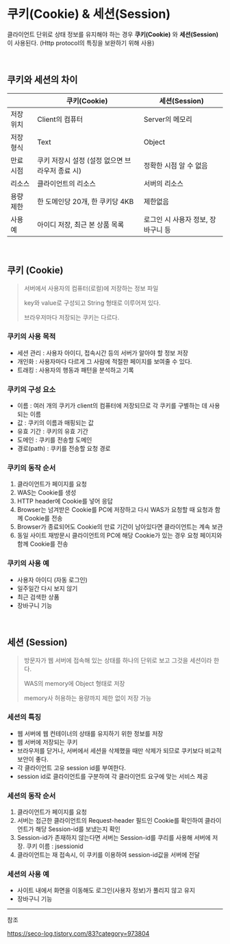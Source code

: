 # 쿠키(Cookie) & 세션(Session)

클라이언트 단위로 상태 정보를 유지해야 하는 경우 **쿠키(Cookie)** 와 **세션(Session)** 이 사용된다.
(Http protocol의 특징을 보완하기 위해 사용)

<br />

## 쿠키와 세션의 차이

| | 쿠키(Cookie) | 세션(Session) |
|-----|-----|-----|
| 저장 위치 | Client의 컴퓨터 | Server의 메모리 |
| 저장 형식 | Text | Object |
| 만료 시점 | 쿠키 저장시 설정 (설정 없으면 브라우저 종료 시) | 정확한 시점 알 수 없음 |
| 리소스 | 클라이언트의 리소스 | 서버의 리소스 |
| 용량 제한 | 한 도메인당 20개, 한 쿠키당 4KB | 제한없음 |
| 사용 예 | 아이디 저장, 최근 본 상품 목록 | 로그인 시 사용자 정보, 장바구니 등 |


<br />

## 쿠키 (Cookie)

> 서버에서 사용자의 컴퓨터(로컬)에 저장하는 정보 파일
>
> key와 value로 구성되고 String 형태로 이루어져 있다.
>
> 브라우저마다 저장되는 쿠키는 다르다.

### 쿠키의 사용 목적

- 세션 관리 : 사용자 아이디, 접속시간 등의 서버가 알아야 할 정보 저장
- 개인화 : 사용자마다 다르게 그 사람에 적절한 페이지를 보여줄 수 있다.
- 트래킹 : 사용자의 행동과 패턴을 분석하고 기록

### 쿠키의 구성 요소

- 이름 : 여러 개의 쿠키가 client의 컴퓨터에 저장되므로 각 쿠키를 구별하는 데 사용되는 이름
- 값 : 쿠키의 이름과 매핑되는 값
- 유효 기간 : 쿠키의 유효 기간
- 도메인 : 쿠키를 전송할 도메인
- 경로(path) : 쿠키를 전송할 요청 경로

### 쿠키의 동작 순서

1. 클라이언트가 페이지를 요청
2. WAS는 Cookie를 생성
3. HTTP header에 Cookie를 넣어 응답
4. Browser는 넘겨받은 Cookie를 PC에 저장하고 다시 WAS가 요청할 때 요청과 함께 Cookie를 전송
5. Browser가 종료되어도 Cookie의 만료 기간이 남아있다면 클라이언트는 계속 보관
6. 동일 사이트 재방문시 클라이언트의 PC에 해당 Cookie가 있는 경우 요청 페이지와 함께 Cookie를 전송

### 쿠키의 사용 예

- 사용자 아이디 (자동 로그인)
- 일주일간 다시 보지 않기
- 최근 검색한 상품
- 장바구니 기능

<br />

## 세션 (Session)

> 방문자가 웹 서버에 접속해 있는 상태를 하나의 단위로 보고 그것을 세션이라 한다.
>
>WAS의 memory에 Object 형태로 저장
>
> memory사 허용하는 용량까지 제한 없이 저장 가능

### 세션의 특징

- 웹 서버에 웹 컨테이너의 상태를 유지하기 위한 정보를 저장
- 웹 서버에 저장되는 쿠키
- 브라우저를 닫거나, 서버에서 세션을 삭제했을 때만 삭제가 되므로 쿠키보다 비교적 보안이 좋다.
- 각 클라이언트 고유 session id를 부여한다.
- session id로 클라이언트를 구분하여 각 클라이언트 요구에 맞는 서비스 제공


### 세션의 동작 순서

1. 클라이언트가 페이지를 요청
2. 서버는 접근한 클라이언트의 Request-header 필드인 Cookie를 확인하여 클라이언트가 해당 Session-id를 보냈는지 확인
3. Session-id가 존재하지 않는다면 서버는 Session-id를 쿠리를 사용해 서버에 저장. 쿠키 이름 : jsessionid
4. 클라이언트는 재 접속시, 이 쿠키를 이용하여 session-id값을 서버에 전달



### 세션의 사용 예

- 사이트 내에서 화면을 이동해도 로그인(사용자 정보)가 풀리지 않고 유지
- 장바구니 기능


---

참조

https://seco-log.tistory.com/83?category=973804
